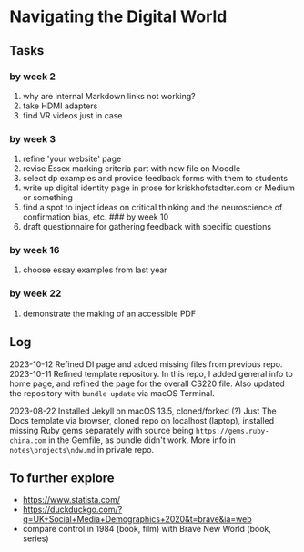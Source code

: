 # Navigating the Digital World
## Tasks
### by week 2
1. why are internal Markdown links not working?
2. take HDMI adapters
3. find VR videos just in case
### by week 3
1. refine 'your website' page
2. revise Essex marking criteria part with new file on Moodle
3. select dp examples and provide feedback forms with them to students
4. write up digital identity page in prose for kriskhofstadter.com or Medium or something
5. find a spot to inject ideas on critical thinking and the neuroscience of confirmation bias, etc. 
### by week 10
1. draft questionnaire for gathering feedback with specific questions
### by week 16
1. choose essay examples from last year
### by week 22
1. demonstrate the making of an accessible PDF

## Log
2023-10-12 Refined DI page and added missing files from previous repo. 
2023-10-11 Refined template repository. In this repo, I added general info to home page, and refined the page for the overall CS220 file. Also updated the repository with `bundle update` via macOS Terminal.

2023-08-22 Installed Jekyll on macOS 13.5, cloned/forked (?) Just The Docs template via browser, cloned repo on localhost (laptop), installed missing Ruby gems separately with source being `https://gems.ruby-china.com` in the Gemfile, as bundle didn't work. More info in `notes\projects\ndw.md` in private repo. 

## To further explore
- https://www.statista.com/
- https://duckduckgo.com/?q=UK+Social+Media+Demographics+2020&t=brave&ia=web
- compare control in 1984 (book, film) with Brave New World (book, series)